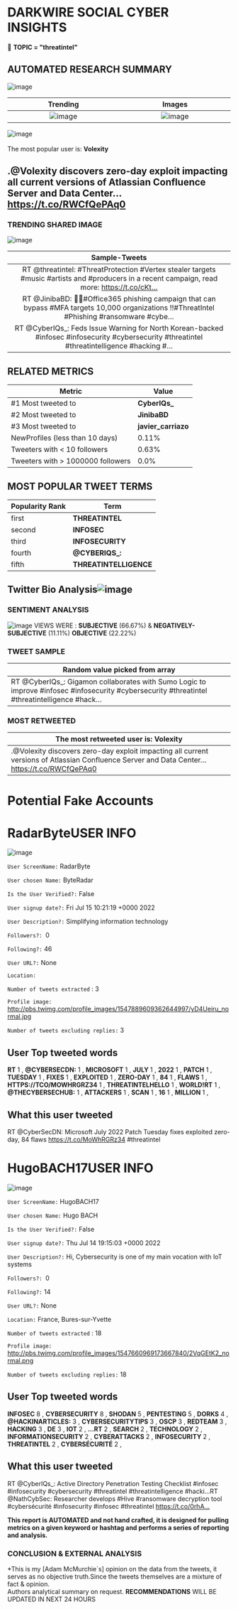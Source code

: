 # DARKWIRE SOCIAL CYBER INSIGHTS 
&#x1F34E; **TOPIC = "threatintel"**

## AUTOMATED RESEARCH SUMMARY
  ![image](darkLogo.png)   

|  Trending  |   Images | 
:-------------------------:|:-------------------------:
|  ![image](assets/threatintel/imageFile1.jpg)     <img width=200/> | ![image](assets/threatintel/imageFile2.jpg) <img width=200/> |   
 
 
![image](assets/threatintel/TWEETS.png)
<br></br>
The most popular user is: **Volexity**  
 

## .@Volexity discovers zero-day exploit impacting all current versions of Atlassian Confluence Server and Data Center… https://t.co/RWCfQePAq0 

  




### TRENDING SHARED IMAGE

![image](assets/threatintel/twitterPostedImage.png)



|                **Sample-Tweets**        |
| :-------------: |
| RT @threatintel: #ThreatProtection #Vertex stealer targets #music #artists and #producers in a recent campaign, read more: https://t.co/cKt… |
| RT @JinibaBD: 🚨🚨#Office365  phishing campaign that can bypass #MFA targets 10,000 organizations ‼️#ThreatIntel #Phishing #ransomware #cybe… |
| RT @CyberIQs_: Feds Issue Warning for North Korean-backed #infosec #infosecurity #cybersecurity #threatintel #threatintelligence #hacking #… |

## RELATED METRICS<br>
| Metric | Value |
| ------------- | ------------- |
| #1 Most tweeted to  | **CyberIQs_** |
| #2 Most tweeted to  | **JinibaBD** |
| #3 Most tweeted to  | **javier_carriazo** |
| NewProfiles (less than 10 days) | 0.11%  |
| Tweeters with < 10 followers  | 0.63%|
| Tweeters with > 1000000 followers  | 0.0%  |



## MOST POPULAR TWEET TERMS 


| Popularity Rank  | Term |
| ------------- | ------------- |
| first  | **THREATINTEL**  |
| second  | **INFOSEC**  |
| third  | **INFOSECURITY** |
| fourth  | **@CYBERIQS_:**  |
| fifth  | **THREATINTELLIGENCE**  |


## Twitter Bio Analysis![image](assets/threatintel/BIO.png)
### SENTIMENT ANALYSIS
![image](assets/threatintel/sentiment.png)
VIEWS WERE : **SUBJECTIVE**  (66.67%) & **NEGATIVELY-SUBJECTIVE** (11.11%) **OBJECTIVE** (22.22%)

### TWEET SAMPLE 
| Random value picked from array |
| ------------- |
|RT @CyberIQs_: Gigamon collaborates with Sumo Logic to improve #infosec #infosecurity #cybersecurity #threatintel #threatintelligence #hack… |

### MOST RETWEETED 

| The most retweeted user is: **Volexity**  |
| ------------- |
| .@Volexity discovers zero-day exploit impacting all current versions of Atlassian Confluence Server and Data Center… https://t.co/RWCfQePAq0 |

# Potential Fake Accounts
 
# RadarByteUSER INFO
![image](http://pbs.twimg.com/profile_images/1547889609362644997/yD4Ueiru_normal.jpg)
 
`User ScreenName:` RadarByte 
 
`User chosen Name:` ByteRadar 
 
`Is the User Verified?:` False 
 
`User signup date?:` Fri Jul 15 10:21:19 +0000 2022 
 
`User Description?:` Simplifying information technology 
 
`Followers?: `0 
 
`Following?:` 46 
 
`User URL?:` None 
 
`Location:`  
 
`Number of tweets extracted`  : 3 
 
`Profile image:` http://pbs.twimg.com/profile_images/1547889609362644997/yD4Ueiru_normal.jpg 
 
`Number of tweets excluding replies:` 3 
 

 

 
## User Top tweeted words 
 
**RT** 1 , **@CYBERSECDN:** 1 , **MICROSOFT** 1 , **JULY** 1 , **2022** 1 , **PATCH** 1 , **TUESDAY** 1 , **FIXES** 1 , **EXPLOITED** 1 , **ZERO-DAY** 1 , **84** 1 , **FLAWS** 1 , **HTTPS://TCO/MOWHRGRZ34** 1 , **THREATINTELHELLO** 1 , **WORLD!RT** 1 , **@THECYBERSECHUB:** 1 , **ATTACKERS** 1 , **SCAN** 1 , **16** 1 , **MILLION** 1 , 
 
## What this user tweeted
 
RT @CyberSecDN: Microsoft July 2022 Patch Tuesday fixes exploited zero-day, 84 flaws https://t.co/MoWhRGRz34 #threatintel
 
# HugoBACH17USER INFO
![image](http://pbs.twimg.com/profile_images/1547660969173667840/2VqGEtK2_normal.png)
 
`User ScreenName:` HugoBACH17 
 
`User chosen Name:` Hugo BACH 
 
`Is the User Verified?:` False 
 
`User signup date?:` Thu Jul 14 19:15:03 +0000 2022 
 
`User Description?:` Hi, Cybersecurity is one of my main vocation with IoT systems 
 
`Followers?: `0 
 
`Following?:` 14 
 
`User URL?:` None 
 
`Location:` France, Bures-sur-Yvette  
 
`Number of tweets extracted`  : 18 
 
`Profile image:` http://pbs.twimg.com/profile_images/1547660969173667840/2VqGEtK2_normal.png 
 
`Number of tweets excluding replies:` 18 
 

 

 
## User Top tweeted words 
 
**INFOSEC** 8 , **CYBERSECURITY** 8 , **SHODAN** 5 , **PENTESTING** 5 , **DORKS** 4 , **@HACKINARTICLES:** 3 , **CYBERSECURITYTIPS** 3 , **OSCP** 3 , **REDTEAM** 3 , **HACKING** 3 , **DE** 3 , **IOT** 2 , **…RT** 2 , **SEARCH** 2 , **TECHNOLOGY** 2 , **INFORMATIONSECURITY** 2 , **CYBERATTACKS** 2 , **INFOSECURITY** 2 , **THREATINTEL** 2 , **CYBERSÉCURITÉ** 2 , 
 
## What this user tweeted
 
RT @CyberIQs_: Active Directory Penetration Testing Checklist #infosec #infosecurity #cybersecurity #threatintel #threatintelligence #hacki…RT @NathCybSec: Researcher develops #Hive #ransomware decryption tool
#cybersécurité #infosecurity #infosec #threatintel 
https://t.co/0rhA…
 

<b> This report is AUTOMATED and not hand crafted, it is designed for pulling metrics on a given keyword or hashtag and performs a series of reporting and analysis.</b>  
### CONCLUSION & EXTERNAL ANALYSIS

*This is my [Adam McMurchie`s] opinion on the data from the tweets, it serves as no objective truth.Since the tweets themselves are a mixture of fact & opinion.<br>
Authors analytical summary on request.
**RECOMMENDATIONS** WILL BE UPDATED IN NEXT  24 HOURS <br>